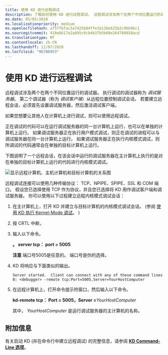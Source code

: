 ```yaml
---
title: 使用 KD 进行远程调试
description: 了解如何使用 KD 进行远程调试。 远程调试涉及两个在两个不同位置运行的调试器。
ms.date: 05/03/2018
ms.localizationpriority: medium
ms.openlocfilehash: a75ffbfac3a7d25b84ffe1b136e625b2c96b96c1
ms.sourcegitcommit: 418e6617e2a695c9cb4b37b5b60e264760858acd
ms.translationtype: MT
ms.contentlocale: zh-CN
ms.lasthandoff: 12/07/2020
ms.locfileid: "96786953"
---
```

# <a name="remote-debugging-using-kd"></a>使用 KD 进行远程调试


远程调试涉及两个在两个不同位置运行的调试器。 执行调试的调试器称为 *调试服务器*。 第二个调试器（称为 *调试客户端*）从远程位置控制调试会话。 若要建立远程会话，必须首先设置调试服务器，然后激活调试客户端。

如果您想要让其他人在计算机上进行调试，则可以使用远程调试。

正在调试的代码可以在运行调试服务器的同一台计算机上运行，也可以在单独的计算机上运行。 如果调试服务器正在执行用户模式调试，则正在调试的进程可以与调试服务器在同一台计算机上运行。 如果调试服务器正在执行内核模式调试，则所调试的代码通常会在单独的目标计算机上运行。

下图说明了一个远程会话，在该会话中运行的调试服务器在主计算机上执行的是对在单独的目标计算机上运行的代码进行内核模式调试。

![显示远程计算机、主机计算机和目标计算机的关系图](images/clientservertarget.png)

远程调试连接可以使用几种传输协议： TCP、NPIPE、SPIPE、SSL 和 COM 端口。 假设您已选择使用 TCP 作为协议，并且您已选择将 KD 用作调试客户端和调试服务器。 你可以使用以下过程建立远程内核模式调试会话：

1. 在主计算机上，打开 KD 并建立与目标计算机的内核模式调试会话。  (参阅 [使用 KD 执行 Kernel-Mode 调试](performing-kernel-mode-debugging-using-kd.md)。 ) 
2. 按 CRTL 中断。
3. 输入以下命令。

   **。 server tcp： port = 5005**

   **注意**  端口号5005是任意的。 端口号是你的选择。

     

4. KD 将响应与下面类似的输出。

   ```dbgcmd
   Server started.  Client can connect with any of these command lines
   0: <debugger> -remote tcp:Port=5005,Server=YourHostComputer
   ```

5. 在远程计算机上，打开命令提示符窗口，然后输入以下命令。

   **kd-remote tcp： Port = 5005，Server =**<em>YourHostComputer</em>

   其中， *YourHostComputer* 是运行调试服务器的主计算机的名称。

## <a name="span-idadditional_informationspanspan-idadditional_informationspanspan-idadditional_informationspanadditional-information"></a><span id="Additional_Information"></span><span id="additional_information"></span><span id="ADDITIONAL_INFORMATION"></span>附加信息


有关启动 KD (并在命令行中建立远程调试) 的完整信息，请参阅 [**KD Command-Line 选项**](kd-command-line-options.md)。

 

 





